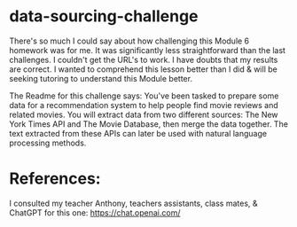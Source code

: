 # data-sourcing-challenge

There's so much I could say about how challenging this Module 6 homework was for me. 
It was significantly less straightforward than the last challenges.
I couldn't get the URL's to work. I have doubts that my results are correct.
I wanted to comprehend this lesson better than I did & will be seeking tutoring to understand this Module better.


The Readme for this challenge says: 
You've been tasked to prepare some data for a recommendation system to help people find movie reviews and related movies. You will extract data from two different sources: The New York Times API and The Movie Database, then merge the data together. The text extracted from these APIs can later be used with natural language processing methods.

# References:
I consulted my teacher Anthony, teachers assistants, class mates, & ChatGPT for this one: https://chat.openai.com/
 
